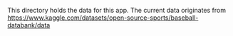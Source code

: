 This directory holds the data for this app. The current data originates from https://www.kaggle.com/datasets/open-source-sports/baseball-databank/data



